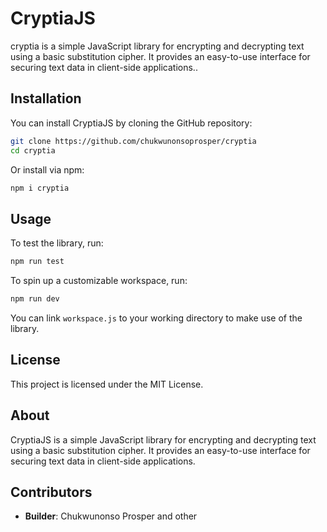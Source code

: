 # CryptiaJS

cryptia is a simple JavaScript library for encrypting and decrypting text using a basic substitution cipher. It provides an easy-to-use interface for securing text data in client-side applications..

## Installation

You can install CryptiaJS by cloning the GitHub repository:

```bash
git clone https://github.com/chukwunonsoprosper/cryptia
cd cryptia
```

Or install via npm:

```bash
npm i cryptia
```

## Usage

To test the library, run:

```bash
npm run test
```

To spin up a customizable workspace, run:

```bash
npm run dev
```

You can link `workspace.js` to your working directory to make use of the library.

## License

This project is licensed under the MIT License.

## About

CryptiaJS is a simple JavaScript library for encrypting and decrypting text using a basic substitution cipher. It provides an easy-to-use interface for securing text data in client-side applications.

## Contributors

- **Builder**: Chukwunonso Prosper and other
